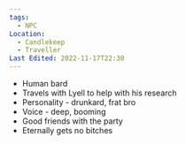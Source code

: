 ```yaml
---
tags:
  - NPC
Location:
  - Candlekeep
  - Traveller
Last Edited: 2022-11-17T22:30
---
```

- Human bard
- Travels with Lyell to help with his research
- Personality - drunkard, frat bro
- Voice - deep, booming
- Good friends with the party
- Eternally gets no bitches